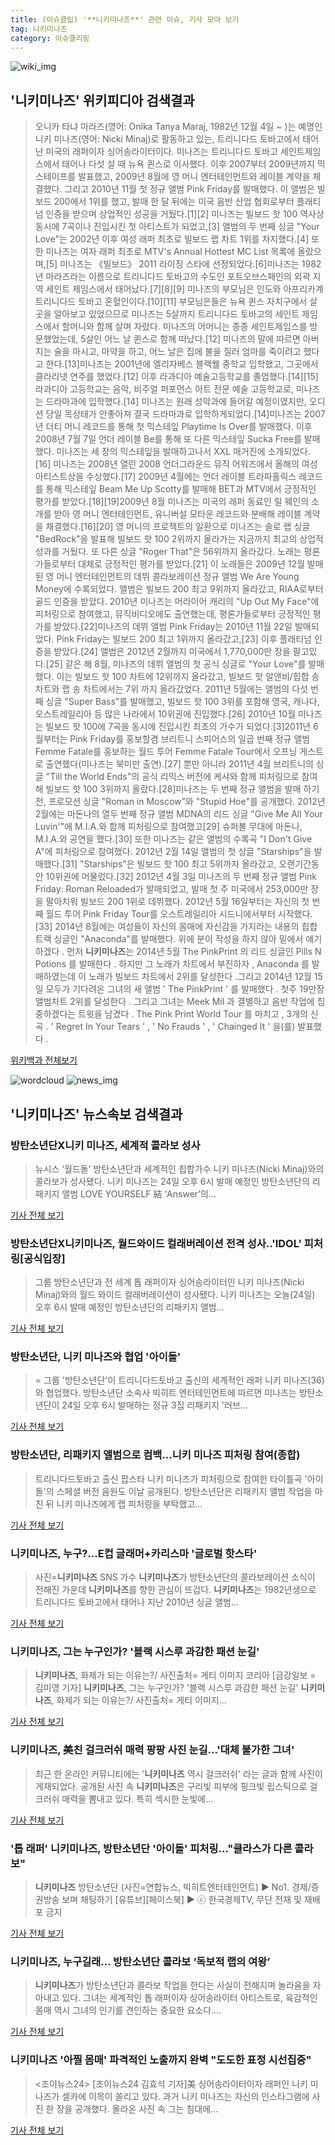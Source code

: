 ```yaml
---
title: (이슈클립) '**니키미나즈**' 관련 이슈, 기사 모아 보기
tag: 니키미나즈
category: 이슈클리핑
---
```

![wiki_img](https://user-images.githubusercontent.com/42597476/44503234-41136a80-a6d0-11e8-9071-6fc6418eafe4.png)
## **'**니키미나즈**'** 위키피디아 검색결과
>오니카 타냐 마라즈(영어: Onika Tanya Maraj, 1982년 12월 4일 ~ )는 예명인 니키 미나즈(영어: Nicki Minaj)로 활동하고 있는, 트리니다드 토바고에서 태어난 미국의 래퍼이자 싱어송라이터이다. 미나즈는 트리니다드 토바고 세인트제임스에서 태어나 다섯 살 때 뉴욕 퀸스로 이사했다. 이후 2007부터 2009년까지 믹스테이프를 발표했고, 2009년 8월에 영 머니 엔터테인먼트와 레이블 계약을 체결했다. 그리고 2010년 11월 첫 정규 앨범 Pink Friday를 발매했다. 이 앨범은 빌보드 200에서 1위를 했고, 발매 한 달 뒤에는 미국 음반 산업 협회로부터 플래티넘 인증을 받으며 상업적인 성공을 거뒀다.[1][2] 미나즈는 빌보드 핫 100 역사상 동시에 7곡이나 진입시킨 첫 아티스트가 되었고,[3] 앨범의 두 번째 싱글 "Your Love"는 2002년 이후 여성 래퍼 최초로 빌보드 랩 차트 1위를 차지했다.[4] 또한 미나즈는 여자 래퍼 최초로 MTV's Annual Hottest MC List 목록에 올랐으며,[5] 미나즈는 《빌보드》 2011 라이징 스타에 선정되었다.[6]미나즈는 1982년 마라즈라는 이름으로 트리니다드 토바고의 수도인 포트오브스페인의 외곽 지역 세인트 제임스에서 태어났다.[7][8][9] 미나즈의 부모님은 인도와 아프리카계 트리니다드 토바고 혼혈인이다.[10][11] 부모님은들은 뉴욕 퀸스 자치구에서 살 곳을 알아보고 있었으므로 미나즈는 5살까지 트리니다드 토바고의 세인트 제임스에서 할머니와 함께 살며 자랐다. 미나즈의 어머니는 종종 세인트제임스를 방문했었는데, 5살인 어느 날 퀸스로 함께 떠났다.[12] 미나즈의 말에 따르면 아버지는 술을 마시고, 마약을 하고, 어느 날은 집에 불을 질러 엄마를 죽이려고 했다고 한다.[13]미나즈는 2001년에 엘리자베스 블랙웰 중학교 입학했고, 그곳에서 클라리넷 연주를 했었다.[12] 이후 라과디아 예술고등학교를 졸업했다.[14][15] 라과디아 고등학교는 음악, 비주얼 퍼포먼스 아트 전문 예술 고등학교로, 미나즈는 드라마과에 입학했다.[14] 미나즈는 원래 성악과에 들어갈 예정이였지만, 오디션 당일 목상태가 안좋아져 결국 드라마과로 입학하게되었다.[14]미나즈는 2007년 더티 머니 레코드를 통해 첫 믹스테잎 Playtime Is Over를 발매했다. 이후 2008년 7월 7일 언더 레이블 Be를 통해 또 다른 믹스테잎 Sucka Free를 발매했다. 미나즈는 세 장의 믹스테잎을 발매하고나서 XXL 매거진에 소개되었다.[16] 미나즈는 2008년 열린 2008 언더그라운드 뮤직 어워즈에서 올해의 여성 아티스트상을 수상했다.[17] 2009년 4월에는 언더 레이블 트라파홀릭스 레코드를 통해 믹스테잎 Beam Me Up Scotty를 발매해 BET과 MTV에서 긍정적인 평가를 받았다.[18][19]2009년 8월 미나즈는 미국의 래퍼 동료인 릴 웨인의 소개를 받아 영 머니 엔터테인먼트, 유니버설 모타운 레코드와 분배해 레이블 계약을 채결했다.[16][20] 영 머니의 프로잭트의 일환으로 미나즈는 솔로 랩 싱글 "BedRock"을 발표해 빌보드 핫 100 2위까지 올라가는 지금까지 최고의 상업적 성과를 거뒀다. 또 다른 싱글 "Roger That"은 56위까지 올라갔다. 노래는 평론가들로부터 대체로 긍정적인 평가를 받았다.[21] 이 노래들은 2009년 12월 발매된 영 머니 엔터테인먼트의 데뷔 콜라보레이션 정규 앨범 We Are Young Money에 수록되었다. 앨범은 빌보드 200 최고 9위까지 올라갔고, RIAA로부터 골드 인증을 받았다. 2010년 미나즈는 머라이어 캐리의 "Up Out My Face"에 피처링으로 참여했고, 뮤직비디오에도 출연했는데, 평론가들로부터 긍정적인 평가를 받았다.[22]미나즈의 데뷔 앨범 Pink Friday는 2010년 11월 22일 발매되었다. Pink Friday는 빌보드 200 최고 1위까지 올라갔고,[23] 이후 플래티넘 인증을 받았다.[24] 앨범은 2012년 2월까지 미국에서 1,770,000만 장을 팔고있다.[25] 같은 해 8월, 미나즈의 데뷔 앨범의 첫 공식 싱글로 "Your Love"를 발매했다. 이는 빌보드 핫 100 차트에 12위까지 올라갔고, 빌보드 핫 알앤비/힙합 송 차트와 랩 송 차트에서는 7위 까지 올라갔었다. 2011년 5월에는 앨범의 다섯 번째 싱글 "Super Bass"를 발매했고, 빌보드 핫 100 3위를 포함해 영국, 캐나다, 오스트레일리아 등 많은 나라에서 10위권에 진입했다.[26] 2010년 10월 미나즈는 빌보드 핫 100에 7곡을 동시에 진입시킨 최초의 가수가 되었다.[3]2011년 6월부터는 Pink Friday를 홍보할겸 브리트니 스피어스의 일곱 번째 정규 앨범 Femme Fatale를 홍보하는 월드 투어 Femme Fatale Tour에서 오프닝 게스트로 출연했다(미나즈는 북미만 출연).[27] 뿐만 아니라 2011년 4월 브리트니의 싱글 "Till the World Ends"의 공식 리믹스 버전에 케샤와 함께 피처링으로 참여해 빌보드 핫 100 3위까지 올랐다.[28]미나즈는 두 번째 정규 앨범을 발매 하기 전, 프로모션 싱글 "Roman in Moscow"와 "Stupid Hoe"를 공개했다. 2012년 2월에는 마돈나의 열두 번째 정규 앨범 MDNA의 리드 싱글 "Give Me All Your Luvin'"에 M.I.A.와 함께 피처링으로 참여했고[29] 슈퍼볼 무대에 마돈나, M.I.A.와 공연을 했다.[30] 또한 미나즈는 같은 앨범의 수록곡 "I Don't Give A"에 피처링으로 참여했다. 2012년 2월 14일 앨범의 첫 싱글 "Starships"을 발매했다.[31] "Starships"은 빌보드 핫 100 최고 5위까지 올라갔고, 오랜기간동안 10위권에 머물렀다.[32] 2012년 4월 3일 미나즈의 두 번째 정규 앨범 Pink Friday: Roman Reloaded가 발매되었고, 발매 첫 주 미국에서 253,000만 장을 팔아치워 빌보드 200 1위로 데뷔했다. 2012년 5월 16일부터는 자신의 첫 번째 월드 투어 Pink Friday Tour를 오스트레일리아 시드니에서부터 시작했다.[33] 2014년 8월에는 여성들이 자신의 몸매에 자신감을 가지라는 내용의 힙합 트랙 싱글인 "Anaconda"를 발매했다. 위에 분이 작성을 하지 않아 밑에서 얘기하겠다 . 먼저 **니키미나즈**는 2014년 5월 The PinkPrint 의 리드 싱글인 Pills N Potions 를 발매한다 . 하지만 그 노래가 차트에서 부진하자 , Anaconda 를 발매하였는데 이 노래가 빌보드 차트에서 2위를 달성한다 .그리고 2014년 12월 15일 모두가 기다려온 그녀의 새 앨범 ' The PinkPrint ' 를 발매했다 . 첫주 19만장 앨범차트 2위를 달성한다 . 그리고 그녀는 Meek Mil 과 결별하고 음반 작업에 집중하겠다는 트윗을 남겼다 . The Pink Print World Tour 를 마치고 , 3개의 신곡 . ' Regret In Your Tears ' , ' No Frauds ' , ' Chainged It ' 을(를) 발표했다 .

<a href="https://ko.wikipedia.org/wiki/니키미나즈" target="_blank">위키백과 전체보기</a>

![wordcloud](https://s3.ap-northeast-2.amazonaws.com/lyrics101-wordcloud/2018-08-24-1535098384.png)
![news_img](https://user-images.githubusercontent.com/42597476/44507050-1206f400-a6e4-11e8-8d98-7ffbfebb353f.png)
## **'**니키미나즈**'** 뉴스속보 검색결과
### 방탄소년단X니키 미나즈, 세계적 콜라보 성사

>뉴시스 ‘월드돌’ 방탄소년단과 세계적인 힙합가수 니키 미나즈(Nicki Minaj)와의 콜라보가 성사됐다. 니키 미나즈는 24일 오후 6시 발매 예정인 방탄소년단의 리패키지 앨범 LOVE YOURSELF 結 ‘Answer’의...

<a href="http://news.kmib.co.kr/article/view.asp?arcid=0012628546&code=61181111&cp=nv" target="_blank">기사 전체 보기</a>

### 방탄소년단X**니키미나즈**, 월드와이드 컬래버레이션 전격 성사..'IDOL' 피처링[공식입장]

>그룹 방탄소년단과 전 세계 톱 래퍼이자 싱어송라이터인 니키 미나즈(Nicki Minaj)와의 월드 와이드 컬래버레이션이 성사됐다. 니키 미나즈는 오늘(24일) 오후 6시 발매 예정인 방탄소년단의 리패키지 앨범...

<a href="http://www.osen.co.kr/article/G1110974218" target="_blank">기사 전체 보기</a>

### 방탄소년단, 니키 미나즈와 협업 '아이돌'

>= 그룹 '방탄소년단'이 트리니다드토바고 출신의 세계적인 래퍼 니키 미나즈(36)와 협업했다. 방탄소년단 소속사 빅히트 엔터테인먼트에 따르면 미나즈는 방탄소년단이 24일 오후 6시 발매하는 정규 3집 리패키지 '러브...

<a href="http://www.newsis.com/view/?id=NISX20180824_0000399212&cID=10601&pID=10600" target="_blank">기사 전체 보기</a>

### 방탄소년단, 리패키지 앨범으로 컴백…니키 미나즈 피처링 참여(종합)

>트리니다드토바고 출신 팝스타 니키 미나즈가 피처링으로 참여한 타이틀곡 '아이돌'의 스페셜 버전 음원도 이날 공개된다. 방탄소년단은 리패키지 앨범 작업을 마친 뒤 니키 미나즈에게 랩 피처링을 부탁했고...

<a href="http://www.nocutnews.co.kr/news/5020704" target="_blank">기사 전체 보기</a>

### **니키미나즈**, 누구?…E컵 글래머+카리스마 '글로벌 핫스타'

>사진=**니키미나즈** SNS 가수 **니키미나즈**가 방탄소년단의 콜라보레이션 소식이 전해진 가운데 **니키미나즈**를 향한 관심이 뜨겁다. **니키미나즈**는 1982년생으로 트리니다드 토바고에서 태어나 지난 2010년 싱글 앨범...

<a href="http://sports.hankooki.com/lpage/entv/201808/sp20180824164317136700.htm" target="_blank">기사 전체 보기</a>

### **니키미나즈**, 그는 누구인가? '블랙 시스루 과감한 패션 눈길'

>**니키미나즈**, 화제가 되는 이유는?/ 사진출처= 게티 이미지 코리아 [금강일보 = 김미영 기자] **니키미나즈**, 그는 누구인가? '블랙 시스루 과감한 패션 눈길' **니키미나즈**, 화제가 되는 이유는?/ 사진출처= 게티 이미지...

<a href="http://www.ggilbo.com/news/articleView.html?idxno=539195" target="_blank">기사 전체 보기</a>

### **니키미나즈**, 美친 걸크러쉬 매력 팡팡 사진 눈길...'대체 불가한 그녀'

>최근 한 온라인 커뮤니티에는 '**니키미나즈** 역시 걸크러쉬' 라는 글과 함께 사진이 게재되었다. 공개된 사진 속 **니키미나즈**은 구리빛 피부에 핑크빛 립스틱으로 걸크러쉬 매력을 뽐내고 있다. 특히 섹시한 눈빛에...

<a href="http://www.joongdo.co.kr/main/view.php?key=20180824001612573" target="_blank">기사 전체 보기</a>

### '톱 래퍼' **니키미나즈**, 방탄소년단 '아이돌' 피처링…"클라스가 다른 콜라보"

>**니키미나즈** 방탄소년단 (사진=연합뉴스, 빅히트엔터테인먼트) ▶ No1. 경제/증권방송 보며 채팅하기 [유튜브][페이스북] ▶ ⓒ 한국경제TV, 무단 전재 및 재배포 금지

<a href="http://news.wowtv.co.kr/NewsCenter/News/Read?articleId=A201808240331&t=NN" target="_blank">기사 전체 보기</a>

### **니키미나즈**, 누구길래… 방탄소년단 콜라보 ‘독보적 랩의 여왕’

>**니키미나즈**가 방탄소년단과 콜라보 작업을 한다는 사실이 전해지며 놀라움을 자아내고 있다. 그녀는 세계적인 톱 래퍼이자 싱어송라이터 아티스트로, 육감적인 몸매 역시 그녀의 인기를 견인하는 중요한 요소다....

<a href="http://www.kookje.co.kr/news2011/asp/newsbody.asp?code=0500&key=20180824.99099011384" target="_blank">기사 전체 보기</a>

### **니키미나즈** '아찔 몸매' 파격적인 노출까지 완벽 "도도한 표정 시선집중"

><조이뉴스24> [조이뉴스24 김효석 기자]美 싱어송라이터이자 래퍼인 니키 미나즈가 셀카에 이목이 쏠리고 있다. 과거 니키 미나즈는 자신의 인스타그램에 사진 한 장을 공개했다. 올라온 사진 속 그는 침대에...

<a href="http://joynews.inews24.com/php/news_view.php?g_menu=700500&g_serial=1120048&rrf=nv" target="_blank">기사 전체 보기</a>


